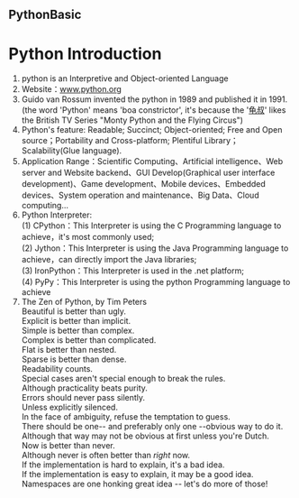 ## PythonBasic
# Python Introduction
  1. python is an Interpretive and Object-oriented Language
  2. Website：www.python.org
  3. Guido van Rossum invented the python in 1989 and published it in 1991.(the word 'Python' means 'boa constrictor', it's because the '[龟叔](https://baike.baidu.com/item/%E5%90%89%E5%A4%9A%C2%B7%E8%8C%83%E7%BD%97%E8%8B%8F%E5%A7%86/328361?fromtitle=Guido%20van%20Rossum&fromid=3225314&fr=aladdin)' likes the British TV Series "Monty Python and the Flying Circus")
  4. Python's feature: Readable; Succinct; Object-oriented; Free and Open source；Portability and Cross-platform; Plentiful Library；Scalability(Glue language).
  5. Application Range：Scientific Computing、Artificial intelligence、Web server and Website backend、GUI Develop(Graphical user interface development)、Game development、Mobile devices、Embedded devices、System operation and maintenance、Big Data、Cloud computing...
  6. Python Interpreter:  
      (1) CPython：This Interpreter is using the C Programming language to achieve，it's most commonly used;  
      (2) Jython：This Interpreter is using the Java Programming language to achieve，can directly import the Java libraries;  
      (3) IronPython：This Interpreter is used in the .net platform;  
      (4) PyPy：This Interpreter is using the python Programming language to achieve
  7. The Zen of Python, by Tim Peters  
      Beautiful is better than ugly.  
      Explicit is better than implicit.  
      Simple is better than complex.  
      Complex is better than complicated.  
      Flat is better than nested.  
      Sparse is better than dense.  
      Readability counts.  
      Special cases aren't special enough to break the rules.  
      Although practicality beats purity.  
      Errors should never pass silently.  
      Unless explicitly silenced.  
      In the face of ambiguity, refuse the temptation to guess.  
      There should be one-- and preferably only one --obvious way to do it.  
      Although that way may not be obvious at first unless you're Dutch.  
      Now is better than never.  
      Although never is often better than *right* now.  
      If the implementation is hard to explain, it's a bad idea.  
      If the implementation is easy to explain, it may be a good idea.  
      Namespaces are one honking great idea -- let's do more of those!  
